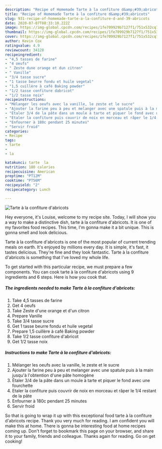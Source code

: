 ```yaml
---
description: "Recipe of Homemade Tarte à la confiture d&amp;#39;abricots"
title: "Recipe of Homemade Tarte à la confiture d&amp;#39;abricots"
slug: 931-recipe-of-homemade-tarte-a-la-confiture-d-and-39-abricots
date: 2020-07-07T08:33:10.222Z
image: https://img-global.cpcdn.com/recipes/1fe709929b7127f1/751x532cq70/tarte-a-la-confiture-dabricots-photo-principale-de-la-recette.jpg
thumbnail: https://img-global.cpcdn.com/recipes/1fe709929b7127f1/751x532cq70/tarte-a-la-confiture-dabricots-photo-principale-de-la-recette.jpg
cover: https://img-global.cpcdn.com/recipes/1fe709929b7127f1/751x532cq70/tarte-a-la-confiture-dabricots-photo-principale-de-la-recette.jpg
author: Kevin Cox
ratingvalue: 4.9
reviewcount: 34128
recipeingredient:
- "4,5 tasses de farine"
- "4 oeufs"
- " Zeste dune orange et dun citron"
- " Vanille"
- "3/4 tasse sucre"
- "1 tasse beurre fondu et huile vegetal"
- "1,5 cuillère à café Baking powder"
- "1/2 tasse confiture dabricot"
- "1/2 tasse noix"
recipeinstructions:
- "Mélanger les oeufs avec la vanille, le zeste et le sucre"
- "Ajouter la farine peu à peu et melanger avec une spatule puis à la main jusqu&#39;à l&#39;obtention d&#39;une pâte homogène"
- "Étaler 3/4 de la pâte dans un moule à tarte et piquer le fond avec une fourchette"
- "Etaler la confiture puis couvrir de noix en morceau et râper le 1/4 restant de la pâte"
- "Enfourner à 180c pendant 25 minutes"
- "Servir froid"
categories:
- Recipe
tags:
- tarte
- 
- la

katakunci: tarte  la 
nutrition: 180 calories
recipecuisine: American
preptime: "PT12M"
cooktime: "PT56M"
recipeyield: "2"
recipecategory: Lunch

---
```



![Tarte à la confiture d&#39;abricots](https://img-global.cpcdn.com/recipes/1fe709929b7127f1/751x532cq70/tarte-a-la-confiture-dabricots-photo-principale-de-la-recette.jpg)

Hey everyone, it's Louise, welcome to my recipe site. Today, I will show you a way to make a distinctive dish, tarte à la confiture d&#39;abricots. It is one of my favorites food recipes. This time, I'm gonna make it a bit unique. This is gonna smell and look delicious.

Tarte à la confiture d&#39;abricots is one of the most popular of current trending meals on earth. It's enjoyed by millions every day. It is simple, it's fast, it tastes delicious. They're fine and they look fantastic. Tarte à la confiture d&#39;abricots is something that I've loved my whole life.




To get started with this particular recipe, we must prepare a few components. You can cook tarte à la confiture d&#39;abricots using 9 ingredients and 6 steps. Here is how you cook that.

<!--inarticleads1-->

##### The ingredients needed to make Tarte à la confiture d&#39;abricots:

1. Take 4,5 tasses de farine
1. Get 4 oeufs
1. Take  Zeste d&#39;une orange et d&#39;un citron
1. Prepare  Vanille
1. Take 3/4 tasse sucre
1. Get 1 tasse beurre fondu et huile vegetal
1. Prepare 1,5 cuillère à café Baking powder
1. Take 1/2 tasse confiture d&#39;abricot
1. Get 1/2 tasse noix




<!--inarticleads2-->

##### Instructions to make Tarte à la confiture d&#39;abricots:

1. Mélanger les oeufs avec la vanille, le zeste et le sucre
1. Ajouter la farine peu à peu et melanger avec une spatule puis à la main jusqu&#39;à l&#39;obtention d&#39;une pâte homogène
1. Étaler 3/4 de la pâte dans un moule à tarte et piquer le fond avec une fourchette
1. Etaler la confiture puis couvrir de noix en morceau et râper le 1/4 restant de la pâte
1. Enfourner à 180c pendant 25 minutes
1. Servir froid




So that is going to wrap it up with this exceptional food tarte à la confiture d&#39;abricots recipe. Thank you very much for reading. I am confident you will make this at home. There is gonna be interesting food at home recipes coming up. Don't forget to bookmark this page on your browser, and share it to your family, friends and colleague. Thanks again for reading. Go on get cooking!
